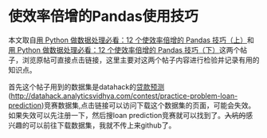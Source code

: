 # 使效率倍增的Pandas使用技巧

本文取自[用 Python 做数据处理必看：12 个使效率倍增的 Pandas 技巧（上）](http://datartisan.com/article/detail/80.html)和[用 Python 做数据处理必看：12 个使效率倍增的 Pandas 技巧（下）](http://datartisan.com/article/detail/81.html)这两个帖子，浏览原帖可直接点击链接，这里主要对这两个帖子内容进行检验并记录有用的知识点。

首先这个帖子用到的数据集是datahack的[贷款预测](datahack)(http://datahack.analyticsvidhya.com/contest/practice-problem-loan-prediction)竞赛数据集,点击链接可以访问下载这个数据集的页面，可能会失效。如果失效可以先注册一下，然后搜loan prediction竞赛就可以找到了。~~入坑的~~感兴趣的可以前往下载数据集，我就不传上来github了。


